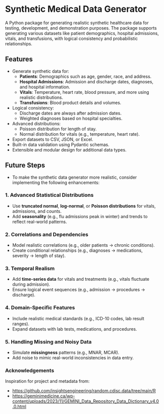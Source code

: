 # Synthetic Medical Data Generator

A Python package for generating realistic synthetic healthcare data for testing, development, and demonstration purposes. The package supports generating various datasets like patient demographics, hospital admissions, vitals, and transfusions, with logical consistency and probabilistic relationships.

## **Features**

- Generate synthetic data for:
  - **Patients**: Demographics such as age, gender, race, and address.
  - **Hospital Admissions**: Admission and discharge dates, diagnoses, and hospital information.
  - **Vitals**: Temperature, heart rate, blood pressure, and more using realistic distributions.
  - **Transfusions**: Blood product details and volumes.
- Logical consistency:
  - Discharge dates are always after admission dates.
  - Weighted diagnoses based on hospital specialties.
- Advanced distributions:
  - Poisson distribution for length of stay.
  - Normal distribution for vitals (e.g., temperature, heart rate).
- Export datasets to CSV, JSON, or Excel.
- Built-in data validation using Pydantic schemas.
- Extensible and modular design for additional data types.

## **Future Steps**
- To make the synthetic data generator more realistic, consider implementing the following enhancements:

### 1. **Advanced Statistical Distributions**
- Use **truncated normal**, **log-normal**, or **Poisson distributions** for vitals, admissions, and counts.
- Add **seasonality** (e.g., flu admissions peak in winter) and trends to reflect real-world patterns.

### 2. **Correlations and Dependencies**
- Model realistic correlations (e.g., older patients → chronic conditions).
- Create conditional relationships (e.g., diagnoses → medications, severity → length of stay).

### 3. **Temporal Realism**
- Add **time-series data** for vitals and treatments (e.g., vitals fluctuate during admission).
- Ensure logical event sequences (e.g., admission → procedures → discharge).

### 4. **Domain-Specific Features**
- Include realistic medical standards (e.g., ICD-10 codes, lab result ranges).
- Expand datasets with lab tests, medications, and procedures.

### 5. **Handling Missing and Noisy Data**
- Simulate **missingness** patterns (e.g., MNAR, MCAR).
- Add noise to mimic real-world inconsistencies in data entry.

### Acknowledgements

Inspiration for project and metadata from:
- https://github.com/insightsengineering/random.cdisc.data/tree/main/R
- https://geminimedicine.ca/wp-content/uploads/2023/11/GEMINI_Data_Repository_Data_Dictionary_v4.0.0.html

